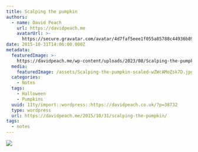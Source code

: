 ```yaml
---
title: Scalping the pumpkin
authors:
  - name: David Peach
    url: https://davidpeach.me
    avatarUrl: >-
      https://secure.gravatar.com/avatar/4d7faf5eee1f055a85788c44936b8995eaab6dfb004e7854ec747ccb272e91ee?s=96&d=mm&r=g
date: 2015-10-31T14:06:00.000Z
metadata:
  featuredImage: >-
    https://davidpeach.me/wp-content/uploads/2023/08/Scalping-the-pumpkin-scaled.jpg
  media:
    featuredImage: /assets/Scalping-the-pumpkin-scaled-wZWcAMoZsk7D.jpg
  categories:
    - Notes
  tags:
    - Halloween
    - Pumpkins
  uuid: 11ty/import::wordpress::https://davidpeach.co.uk/?p=38732
  type: wordpress
  url: https://davidpeach.me/2015/10/31/scalping-the-pumpkin/
tags:
  - notes
---
```

[![](/assets/Scalping-the-pumpkin-1024x758-nltxmbpb1Z9s.jpg)](/assets/Scalping-the-pumpkin-1024x758-nltxmbpb1Z9s.jpg)